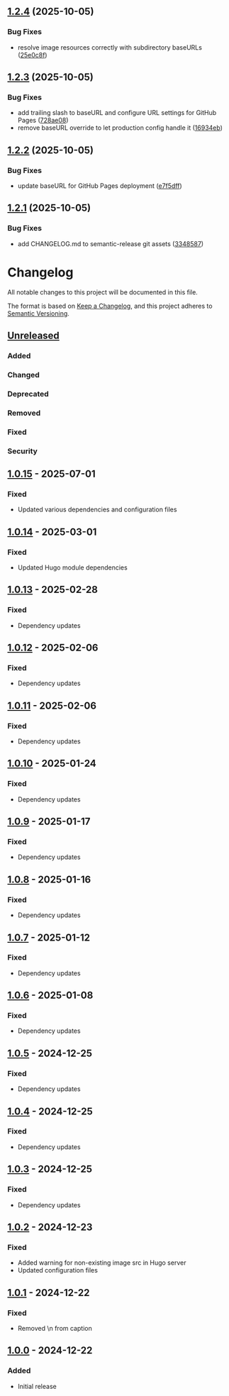 ## [1.2.4](https://github.com/d-oit/hinode-mod-image-lightbox-gallery/compare/v1.2.3...v1.2.4) (2025-10-05)


### Bug Fixes

* resolve image resources correctly with subdirectory baseURLs ([25e0c8f](https://github.com/d-oit/hinode-mod-image-lightbox-gallery/commit/25e0c8f218935387f1a2791df5c8c67c206b85c5))

## [1.2.3](https://github.com/d-oit/hinode-mod-image-lightbox-gallery/compare/v1.2.2...v1.2.3) (2025-10-05)


### Bug Fixes

* add trailing slash to baseURL and configure URL settings for GitHub Pages ([728ae08](https://github.com/d-oit/hinode-mod-image-lightbox-gallery/commit/728ae085223baca589636d6abfcfc47d09b2c725))
* remove baseURL override to let production config handle it ([16934eb](https://github.com/d-oit/hinode-mod-image-lightbox-gallery/commit/16934ebb1130710f3dc354b5231263647ad7165e))

## [1.2.2](https://github.com/d-oit/hinode-mod-image-lightbox-gallery/compare/v1.2.1...v1.2.2) (2025-10-05)


### Bug Fixes

* update baseURL for GitHub Pages deployment ([e7f5dff](https://github.com/d-oit/hinode-mod-image-lightbox-gallery/commit/e7f5dff6b80cc250bf1e2eb476d35ead15a5d235))

## [1.2.1](https://github.com/d-oit/hinode-mod-image-lightbox-gallery/compare/v1.2.0...v1.2.1) (2025-10-05)


### Bug Fixes

* add CHANGELOG.md to semantic-release git assets ([3348587](https://github.com/d-oit/hinode-mod-image-lightbox-gallery/commit/334858778421b974c3d61580b7eb7724999d152a))

# Changelog

All notable changes to this project will be documented in this file.

The format is based on [Keep a Changelog](https://keepachangelog.com/en/1.0.0/),
and this project adheres to [Semantic Versioning](https://semver.org/spec/v2.0.0.html).

## [Unreleased]

### Added

### Changed

### Deprecated

### Removed

### Fixed

### Security

## [1.0.15] - 2025-07-01

### Fixed

- Updated various dependencies and configuration files

## [1.0.14] - 2025-03-01

### Fixed

- Updated Hugo module dependencies

## [1.0.13] - 2025-02-28

### Fixed

- Dependency updates

## [1.0.12] - 2025-02-06

### Fixed

- Dependency updates

## [1.0.11] - 2025-02-06

### Fixed

- Dependency updates

## [1.0.10] - 2025-01-24

### Fixed

- Dependency updates

## [1.0.9] - 2025-01-17

### Fixed

- Dependency updates

## [1.0.8] - 2025-01-16

### Fixed

- Dependency updates

## [1.0.7] - 2025-01-12

### Fixed

- Dependency updates

## [1.0.6] - 2025-01-08

### Fixed

- Dependency updates

## [1.0.5] - 2024-12-25

### Fixed

- Dependency updates

## [1.0.4] - 2024-12-25

### Fixed

- Dependency updates

## [1.0.3] - 2024-12-25

### Fixed

- Dependency updates

## [1.0.2] - 2024-12-23

### Fixed

- Added warning for non-existing image src in Hugo server
- Updated configuration files

## [1.0.1] - 2024-12-22

### Fixed

- Removed \n from caption

## [1.0.0] - 2024-12-22

### Added

- Initial release

[Unreleased]: https://github.com/d-oit/hinode-mod-image-lightbox-gallery/compare/v1.0.15...HEAD
[1.0.15]: https://github.com/d-oit/hinode-mod-image-lightbox-gallery/compare/v1.0.14...v1.0.15
[1.0.14]: https://github.com/d-oit/hinode-mod-image-lightbox-gallery/compare/v1.0.13...v1.0.14
[1.0.13]: https://github.com/d-oit/hinode-mod-image-lightbox-gallery/compare/v1.0.12...v1.0.13
[1.0.12]: https://github.com/d-oit/hinode-mod-image-lightbox-gallery/compare/v1.0.11...v1.0.12
[1.0.11]: https://github.com/d-oit/hinode-mod-image-lightbox-gallery/compare/v1.0.10...v1.0.11
[1.0.10]: https://github.com/d-oit/hinode-mod-image-lightbox-gallery/compare/v1.0.9...v1.0.10
[1.0.9]: https://github.com/d-oit/hinode-mod-image-lightbox-gallery/compare/v1.0.8...v1.0.9
[1.0.8]: https://github.com/d-oit/hinode-mod-image-lightbox-gallery/compare/v1.0.7...v1.0.8
[1.0.7]: https://github.com/d-oit/hinode-mod-image-lightbox-gallery/compare/v1.0.6...v1.0.7
[1.0.6]: https://github.com/d-oit/hinode-mod-image-lightbox-gallery/compare/v1.0.5...v1.0.6
[1.0.5]: https://github.com/d-oit/hinode-mod-image-lightbox-gallery/compare/v1.0.4...v1.0.5
[1.0.4]: https://github.com/d-oit/hinode-mod-image-lightbox-gallery/compare/v1.0.3...v1.0.4
[1.0.3]: https://github.com/d-oit/hinode-mod-image-lightbox-gallery/compare/v1.0.2...v1.0.3
[1.0.2]: https://github.com/d-oit/hinode-mod-image-lightbox-gallery/compare/v1.0.1...v1.0.2
[1.0.1]: https://github.com/d-oit/hinode-mod-image-lightbox-gallery/compare/v1.0.0...v1.0.1
[1.0.0]: https://github.com/d-oit/hinode-mod-image-lightbox-gallery/releases/tag/v1.0.0
